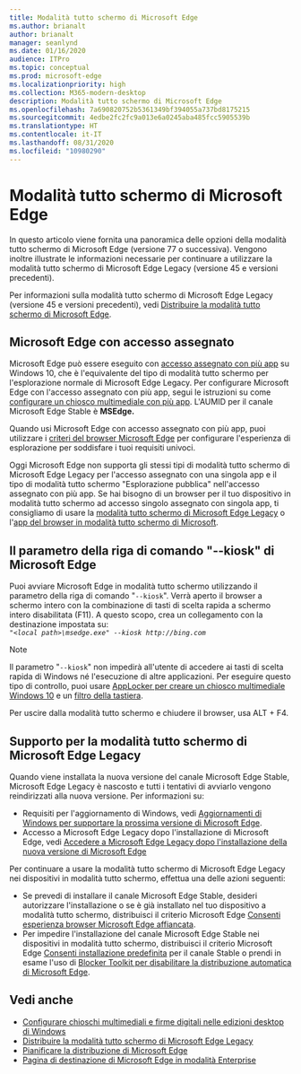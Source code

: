 ```yaml
---
title: Modalità tutto schermo di Microsoft Edge
ms.author: brianalt
author: brianalt
manager: seanlynd
ms.date: 01/16/2020
audience: ITPro
ms.topic: conceptual
ms.prod: microsoft-edge
ms.localizationpriority: high
ms.collection: M365-modern-desktop
description: Modalità tutto schermo di Microsoft Edge
ms.openlocfilehash: 7a690820752b5361349bf394055a737bd8175215
ms.sourcegitcommit: 4edbe2fc2fc9a013e6a0245aba485fcc5905539b
ms.translationtype: HT
ms.contentlocale: it-IT
ms.lasthandoff: 08/31/2020
ms.locfileid: "10980290"
---
```

# Modalità tutto schermo di Microsoft Edge

In questo articolo viene fornita una panoramica delle opzioni della modalità tutto schermo di Microsoft Edge (versione 77 o successiva). Vengono inoltre illustrate le informazioni necessarie per continuare a utilizzare la modalità tutto schermo di Microsoft Edge Legacy (versione 45 e versioni precedenti).

Per informazioni sulla modalità tutto schermo di Microsoft Edge Legacy (versione 45 e versioni precedenti), vedi [Distribuire la modalità tutto schermo di Microsoft Edge](https://aka.ms/edgekioskmode).

## Microsoft Edge con accesso assegnato

Microsoft Edge può essere eseguito con [accesso assegnato con più app](https://docs.microsoft.com/windows/configuration/lock-down-windows-10-to-specific-apps) su Windows 10, che è l'equivalente del tipo di modalità tutto schermo per l'esplorazione normale di Microsoft Edge Legacy. Per configurare Microsoft Edge con l'accesso assegnato con più app, segui le istruzioni su come [configurare un chiosco multimediale con più app](https://docs.microsoft.com/windows/configuration/lock-down-windows-10-to-specific-apps). L'AUMID per il canale Microsoft Edge Stable è **MSEdge.**

Quando usi Microsoft Edge con accesso assegnato con più app, puoi utilizzare i [criteri del browser Microsoft Edge](microsoft-edge-policies.md) per configurare l'esperienza di esplorazione per soddisfare i tuoi requisiti univoci.

Oggi Microsoft Edge non supporta gli stessi tipi di modalità tutto schermo di Microsoft Edge Legacy per l'accesso assegnato con una singola app e il tipo di modalità tutto schermo "Esplorazione pubblica" nell'accesso assegnato con più app. Se hai bisogno di un browser per il tuo dispositivo in modalità tutto schermo ad accesso singolo assegnato con singola app, ti consigliamo di usare la [modalità tutto schermo di Microsoft Edge Legacy](https://aka.ms/edgekioskmode) o l'[app del browser in modalità tutto schermo di Microsoft](https://www.microsoft.com/p/kiosk-browser/9ngb5s5xg2kp?activetab=pivot:overviewtab). 

## Il parametro della riga di comando "--kiosk" di Microsoft Edge

Puoi avviare Microsoft Edge in modalità tutto schermo utilizzando il parametro della riga di comando "`--kiosk`". Verrà aperto il browser a schermo intero con la combinazione di tasti di scelta rapida a schermo intero disabilitata (F11). A questo scopo, crea un collegamento con la destinazione impostata su:<br>
*`"<local path>\msedge.exe" --kiosk http://bing.com`*

> [!NOTE]
> Il parametro "`--kiosk`" non impedirà all'utente di accedere ai tasti di scelta rapida di Windows né l'esecuzione di altre applicazioni. Per eseguire questo tipo di controllo, puoi usare [AppLocker per creare un chiosco multimediale Windows 10](https://docs.microsoft.com/windows/configuration/lock-down-windows-10-applocker) e un [filtro della tastiera](https://docs.microsoft.com/windows-hardware/customize/enterprise/keyboardfilter).

Per uscire dalla modalità tutto schermo e chiudere il browser, usa ALT + F4.

## Supporto per la modalità tutto schermo di Microsoft Edge Legacy

Quando viene installata la nuova versione del canale Microsoft Edge Stable, Microsoft Edge Legacy è nascosto e tutti i tentativi di avviarlo vengono reindirizzati alla nuova versione. Per informazioni su:

- Requisiti per l'aggiornamento di Windows, vedi [Aggiornamenti di Windows per supportare la prossima versione di Microsoft Edge](microsoft-edge-sysupdate-windows-updates.md). 
- Accesso a Microsoft Edge Legacy dopo l'installazione di Microsoft Edge, vedi [Accedere a Microsoft Edge Legacy dopo l'installazione della nuova versione di Microsoft Edge](microsoft-edge-sysupdate-access-old-edge.md)
 
Per continuare a usare la modalità tutto schermo di Microsoft Edge Legacy nei dispositivi in modalità tutto schermo, effettua una delle azioni seguenti: 

- Se prevedi di installare il canale Microsoft Edge Stable, desideri autorizzare l'installazione o se è già installato nel tuo dispositivo a modalità tutto schermo, distribuisci il criterio Microsoft Edge [Consenti esperienza browser Microsoft Edge affiancata](https://docs.microsoft.com/deployedge/microsoft-edge-update-policies#allowsxs).
- Per impedire l'installazione del canale Microsoft Edge Stable nei dispositivi in modalità tutto schermo, distribuisci il criterio Microsoft Edge [Consenti installazione predefinita](https://docs.microsoft.com/deployedge/microsoft-edge-update-policies#allow-installation-default) per il canale Stable o prendi in esame l'uso di [Blocker Toolkit per disabilitare la distribuzione automatica di Microsoft Edge](microsoft-edge-blocker-toolkit.md). 

## Vedi anche

- [Configurare chioschi multimediali e firme digitali nelle edizioni desktop di Windows](https://docs.microsoft.com/windows/configuration/kiosk-methods)
- [Distribuire la modalità tutto schermo di Microsoft Edge Legacy](https://aka.ms/edgekioskmode) 
- [Pianificare la distribuzione di Microsoft Edge](deploy-edge-plan-deployment.md)
- [Pagina di destinazione di Microsoft Edge in modalità Enterprise](https://aka.ms/EdgeEnterprise)
